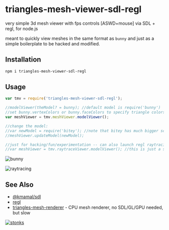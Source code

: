 # triangles-mesh-viewer-sdl-regl

very simple 3d mesh viewer with fps controls [ASWD+mouse] via SDL + regl, for node.js

meant to quickly view meshes in the same format as `bunny` and just as a simple boilerplate to be hacked and modified.

## Installation

```sh
npm i triangles-mesh-viewer-sdl-regl
```

## Usage 

```javascript
var tmv = require('triangles-mesh-viewer-sdl-regl');

//modelViewer(theModel? = bunny); //default model is require('bunny')
//set bunny.vertexColors or bunny.faceColors to specify triangle colors, otherwise get colors based on normals
var meshViewer = tmv.meshViewer.modelViewer();

//change the model:
//var newModel = require('bitey'); //note that bitey has much bigger scale than bunny
//meshViewer.updateModel(newModel);

//just for hacking/fun/experimentation -- can also launch regl raytracing test scene
//var meshViewer = tmv.raytraceViewer.modelViewer(); //this is just a static test scene, model cannot be updated
```

![bunny](https://i.imgur.com/hzDDPSd.png)

![raytracing](https://i.imgur.com/n7URvAd.png)

## See Also
- [@kmamal/sdl](https://www.npmjs.com/package/@kmamal/sdl)
- [regl](https://www.npmjs.com/package/regl) 
- [triangles-mesh-renderer](https://www.npmjs.com/package/triangles-mesh-renderer) - CPU mesh renderer, no SDL/GL/GPU needed, but slow


[![stonks](https://i.imgur.com/UpDxbfe.png)](https://www.npmjs.com/~stonkpunk)



